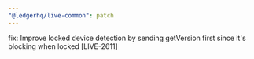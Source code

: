 ```yaml
---
"@ledgerhq/live-common": patch
---
```


fix: Improve locked device detection by sending getVersion first since it's blocking when locked [LIVE-2611]
